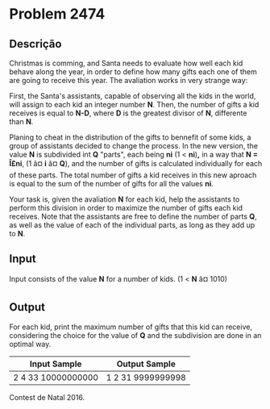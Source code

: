 # Problem 2474

Descrição
----------

Christmas is comming, and Santa needs to evaluate how well each kid behave along the year, in order to define how many gifts each one of them are going to receive this year. The avaliation works in very strange way:

First, the Santa's assistants, capable of observing all the kids in the world, will assign to each kid an integer number **N**. Then, the number of gifts a kid receives is equal to **N-D**, where **D** is the greatest divisor of **N**, differente than **N**.

Planing to cheat in the distribution of the gifts to bennefit of some kids, a group of assistants decided to change the process. In the new version, the value **N** is subdivided int **Q** "parts", each being **ni** (1 < **ni**)**,** in a way that **N = Î£ni**, (1 â¤ **i** â¤ **Q**), and the number of gifts is calculated individually for each of these parts. The total number of gifts a kid receives in this new aproach is equal to the sum of the number of gifts for all the values **ni**.

Your task is, given the avaliation **N** for each kid, help the assistants to perform this division in order to maximize the number of gifts each kid receives. Note that the assistants are free to define the number of parts **Q**, as well as the value of each of the individual parts, as long as they add up to **N**.

Input
-----

Input consists of the value **N** for a number of kids. (1 < **N** â¤ 1010)

Output
------

For each kid, print the maximum number of gifts that this kid can receive, considering the choice for the value of **Q** and the subdivision are done in an optimal way.


| Input Sample | Output Sample |
| --- | --- |
| 2 4 33 10000000000 | 1 2 31 9999999998 |

Contest de Natal 2016.

